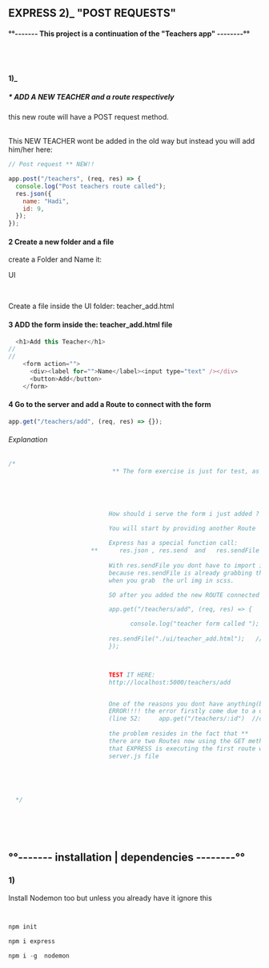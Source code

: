 ## EXPRESS 2)\_ "POST REQUESTS"

#### °°------- This project is a continuation of the "Teachers app" --------°°

<br>
<br>

#### 1)\_

##### \* ADD A NEW TEACHER and a route respectively

<p>                            this new route will have a POST request method.

<br>
<br>

This NEW TEACHER wont be added in the old way but instead you will add him/her
here:

</p>

```javascript
// Post request ** NEW!!

app.post("/teachers", (req, res) => {
  console.log("Post teachers route called");
  res.json({
    name: "Hadi",
    id: 9,
  });
});
```

#### 2 Create a new folder and a file

<p>                            create a Folder and Name it:

UI

</p>

<br>

<p> 
Create a file inside the UI folder:
teacher_add.html

</p>

#### 3 ADD the form inside the: teacher_add.html file

```javascript
  <h1>Add this Teacher</h1>
//
//
    <form action="">
      <div><label for="">Name</label><input type="text" /></div>
      <button>Add</button>
    </form>

```

#### 4 Go to the server and add a Route to connect with the form

```javascript
app.get("/teachers/add", (req, res) => {});
```

###### Explanation

```javascript
/*
                             ** The form exercise is just for test, as you rarely use this in that way **





                            How should i serve the form i just added ? 

                            You will start by providing another Route
                            
                            Express has a special function call:
                       **      res.json , res.send  and   res.sendFile
 
                            With res.sendFile you dont have to import it on the Top and then requiring it,
                            because res.sendFile is already grabbing the file from the folder, a bit like
                            when you grab  the url img in scss.

                            SO after you added the new ROUTE connected to the add html like so:

                            app.get("/teachers/add", (req, res) => {

                                  console.log("teacher form called ");
                               
                            res.sendFile("./ui/teacher_add.html");   // grabbing the form
                            });



                            TEST IT HERE:
                            http://localhost:5000/teachers/add


                            One of the reasons you dont have anything(blank page) on the browser is because there is an
                            ERROR!!!! the error firstly come due to a conflict with another ROUTE in this file
                            (line 52:     app.get("/teachers/:id")  //check the server.js
                            
                            the problem resides in the fact that **
                            there are two Routes now using the GET method and what is happening is
                            that EXPRESS is executing the first route with the GET it finds when checking the 
                            server.js file


                            
  
  
  */
```

<br>
<br>
<br>

## °°------- installation | dependencies --------°°

### 1)

<p>Install Nodemon too but unless you already have it ignore this </p>

```javascript


npm init

npm i express

npm i -g  nodemon


```

<br>
